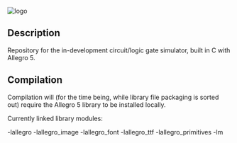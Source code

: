 ![logo](https://github.com/idakandrew/logistruct/blob/main/logo.png?raw=true)

## Description
Repository for the in-development circuit/logic gate simulator, built in C with Allegro 5.
## Compilation
Compilation will (for the time being, while library file packaging is sorted out) require the Allegro 5 library to be installed locally.

Currently linked library modules: 

-lallegro -lallegro_image -lallegro_font -lallegro_ttf -lallegro_primitives -lm

